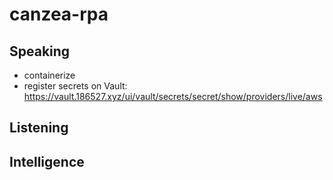 # canzea-rpa

## Speaking

- containerize
- register secrets on Vault: https://vault.186527.xyz/ui/vault/secrets/secret/show/providers/live/aws

## Listening

## Intelligence
